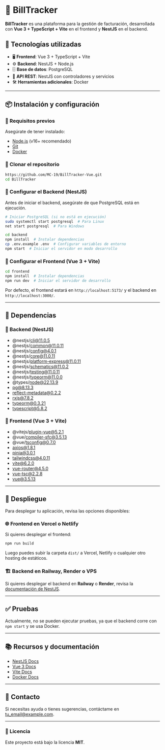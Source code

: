 # 🚀 BillTracker

**BillTracker** es una plataforma para la gestión de facturación, desarrollada con **Vue 3 + TypeScript + Vite** en el frontend y **NestJS** en el backend.

## 📌 Tecnologías utilizadas
- 🖥 **Frontend**: Vue 3 + TypeScript + Vite
- ⚙️ **Backend**: NestJS + Node.js
- 🗄 **Base de datos**: PostgreSQL
- 🔗 **API REST**: NestJS con controladores y servicios
- 🛠 **Herramientas adicionales**: Docker

---

## 📦 Instalación y configuración

### 🔹 Requisitos previos
Asegúrate de tener instalado:
- [Node.js](https://nodejs.org/) (v16+ recomendado)
- [Git](https://git-scm.com/)
- [Docker](https://www.docker.com/)

### 🔹 Clonar el repositorio
```bash
https://github.com/MC-19/BillTracker-Vue.git
cd BillTracker
```

### 🔹 Configurar el Backend (NestJS)
Antes de iniciar el backend, asegúrate de que PostgreSQL está en ejecución.
```bash
# Iniciar PostgreSQL (si no está en ejecución)
sudo systemctl start postgresql  # Para Linux
net start postgresql  # Para Windows

cd backend
npm install  # Instalar dependencias
cp .env.example .env  # Configurar variables de entorno
npm start  # Iniciar el servidor en modo desarrollo
```

### 🔹 Configurar el Frontend (Vue 3 + Vite)
```bash
cd frontend
npm install  # Instalar dependencias
npm run dev  # Iniciar el servidor de desarrollo
```
Por defecto, el frontend estará en `http://localhost:5173/` y el backend en `http://localhost:3000/`.

---

## 🚀 Dependencias

### 🔹 Backend (NestJS)
- @nestjs/cli@11.0.5
- @nestjs/common@11.0.11
- @nestjs/config@4.0.1
- @nestjs/core@11.0.11
- @nestjs/platform-express@11.0.11
- @nestjs/schematics@11.0.2
- @nestjs/testing@11.0.11
- @nestjs/typeorm@11.0.0
- @types/node@22.13.9
- pg@8.13.3
- reflect-metadata@0.2.2
- rxjs@7.8.2
- typeorm@0.3.21
- typescript@5.8.2

### 🔹 Frontend (Vue 3 + Vite)
- @vitejs/plugin-vue@5.2.1
- @vue/compiler-sfc@3.5.13
- @vue/tsconfig@0.7.0
- axios@1.8.1
- pinia@3.0.1
- tailwindcss@4.0.11
- vite@6.2.0
- vue-router@4.5.0
- vue-tsc@2.2.8
- vue@3.5.13

---

## 🚀 Despliegue

Para desplegar tu aplicación, revisa las opciones disponibles:

### 🌐 **Frontend en Vercel o Netlify**
Si quieres desplegar el frontend:
```bash
npm run build
```
Luego puedes subir la carpeta `dist/` a Vercel, Netlify o cualquier otro hosting de estáticos.

### 🏗 **Backend en Railway, Render o VPS**
Si quieres desplegar el backend en **Railway** o **Render**, revisa la [documentación de NestJS](https://docs.nestjs.com/deployment).

---

## ✅ Pruebas

Actualmente, no se pueden ejecutar pruebas, ya que el backend corre con `npm start` y se usa Docker.

---

## 📚 Recursos y documentación
- [NestJS Docs](https://docs.nestjs.com/)
- [Vue 3 Docs](https://vuejs.org/guide/introduction.html)
- [Vite Docs](https://vitejs.dev/)
- [Docker Docs](https://docs.docker.com/)

---

## 📌 Contacto
Si necesitas ayuda o tienes sugerencias, contáctame en [tu_email@example.com](mailto:tu_email@example.com).

---

### 📝 **Licencia**
Este proyecto está bajo la licencia **MIT**.
